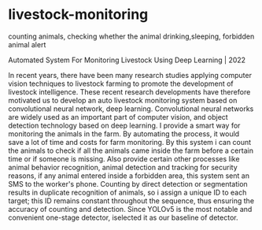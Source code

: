 # livestock-monitoring

counting animals,
checking whether the animal drinking,sleeping,
forbidden animal alert

Automated System For Monitoring Livestock Using Deep Learning | 2022

In recent years, there have been many research studies applying computer vision
techniques to livestock farming to promote the development of livestock intelligence. These
recent research developments have therefore motivated us to develop an auto livestock
monitoring system based on convolutional neural network, deep learning. Convolutional neural
networks are widely used as an important part of computer vision, and object detection
technology based on deep learning.
I provide a smart way for monitoring the animals in the farm. By automating the
process, it would save a lot of time and costs for farm monitoring. By this system i can count the animals to check if all the animals came inside the farm before a certain time or if someone is missing. Also provide certain other processes like animal behavior recognition, animal detection and tracking for security reasons, if any animal entered inside a forbidden area, this system sent an SMS to the worker's phone. Counting by direct detection or segmentation results in duplicate recognition of animals, so i assign a unique ID to each target; this ID remains constant throughout the sequence, thus ensuring the accuracy of counting and detection. Since YOLOv5 is the most notable and convenient one-stage detector, iselected it as our baseline of detector.
